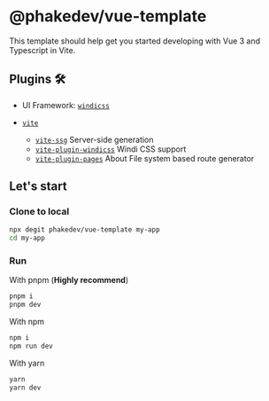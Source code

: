 # @phakedev/vue-template

This template should help get you started developing with Vue 3 and Typescript in Vite.

## Plugins 🛠️

- UI Framework: [`windicss`](https://github.com/windicss/windicss)

- [`vite`](http://vitejs.dev/)
  - [`vite-ssg`](https://github.com/antfu/vite-ssg) Server-side generation
  - [`vite-plugin-windicss`](https://github.com/windicss/vite-plugin-windicss) Windi CSS support
  - [`vite-plugin-pages`](https://github.com/hannoeru/vite-plugin-pages) About File system based route generator

## Let's start

### Clone to local

```bash
npx degit phakedev/vue-template my-app
cd my-app
```

### Run

With pnpm (**Highly recommend**)

```bash
pnpm i
pnpm dev
```

With npm

```bash
npm i
npm run dev
```

With yarn

```bash
yarn
yarn dev
```

